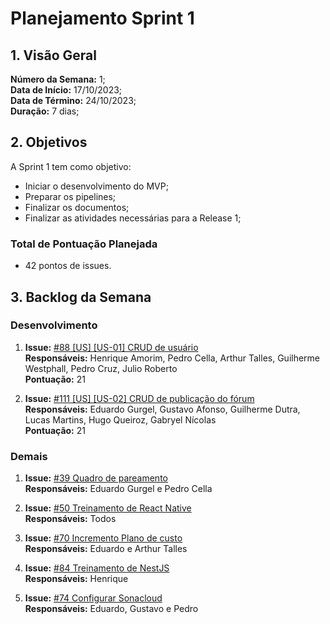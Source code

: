 # Planejamento Sprint 1

## 1. Visão Geral
**Número da Semana:** 1;<br>
**Data de Início:** 17/10/2023;<br>
**Data de Término:** 24/10/2023;<br>
**Duração:** 7 dias;<br>

## 2. Objetivos
A Sprint 1 tem como objetivo:
- Iniciar o desenvolvimento do MVP;
- Preparar os pipelines;
- Finalizar os documentos;
- Finalizar as atividades necessárias para a Release 1;

### Total de Pontuação Planejada
 - 42 pontos de issues.

## 3. Backlog da Semana

### Desenvolvimento 

1. **Issue:** [#88 [US] [US-01] CRUD de usuário ](https://github.com/fga-eps-mds/2023-2-GEROcuidado-Doc/issues/88)<br>
**Responsáveis:** Henrique Amorim, Pedro Cella, Arthur Talles, Guilherme Westphall, Pedro Cruz, Julio Roberto<br>
**Pontuação:** 21

2. **Issue:** [#111 [US] [US-02] CRUD de publicação do fórum ](https://github.com/fga-eps-mds/2023-2-GEROcuidado-Doc/issues/111)<br>
**Responsáveis:** Eduardo Gurgel, Gustavo Afonso, Guilherme Dutra, Lucas Martins, Hugo Queiroz, Gabryel Nícolas<br>
**Pontuação:** 21

### Demais

1. **Issue:** [#39 Quadro de pareamento ](https://github.com/fga-eps-mds/2023-2-GEROcuidado-Doc/issues/39)<br>
**Responsáveis:** Eduardo Gurgel e Pedro Cella<br>

2. **Issue:** [#50 Treinamento de React Native  ](https://github.com/fga-eps-mds/2023-2-GEROcuidado-Doc/issues/50)<br>
**Responsáveis:** Todos<br>

3. **Issue:** [#70 Incremento Plano de custo ](https://github.com/fga-eps-mds/2023-2-GEROcuidado-Doc/issues/70)<br>
**Responsáveis:** Eduardo e Arthur Talles<br>

4. **Issue:** [#84 Treinamento de NestJS  ](https://github.com/fga-eps-mds/2023-2-GEROcuidado-Doc/issues/84)<br>
**Responsáveis:** Henrique<br>

5. **Issue:** [#74 Configurar Sonacloud  ](https://github.com/fga-eps-mds/2023-2-GEROcuidado-Doc/issues/74)<br>
**Responsáveis:** Eduardo, Gustavo e Pedro<br>
